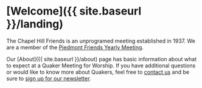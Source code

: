 # [Welcome]({{ site.baseurl }}/landing)
The Chapel Hill Friends is an unprogramed meeting established in 1937. We are a member of the [Piedmont Friends Yearly Meeting](https://piedmontfriendsfellowship.org/).

Our [About]({{ site.baseurl }}/about) page has basic information about what to expect at a Quaker Meeting for Worship. If you have additional questions or would like to know more about Quakers, feel free to [contact us](/contact.html) and be sure to <!-- this link tag is for the form popover, so it's formatted with html--> <a href="#" id="newsPop" data-toggle="popover" data-placement="top">sign up for our newsletter</a>.
